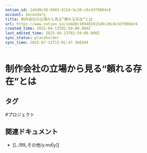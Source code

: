 ```yaml
---
notion_id: 1d4d0c30-9401-815d-9c20-c0c43f8084c6
account: Secondary
title: 制作会社の立場から見る“頼れる存在”とは
url: https://www.notion.so/1d4d0c309401815d9c20c0c43f8084c6
created_time: 2025-04-13T02:59:00.000Z
last_edited_time: 2025-04-13T02:59:00.000Z
sync_status: placeholder
sync_time: 2025-07-12T15:01:47.366104
---
```

# 制作会社の立場から見る“頼れる存在”とは


## タグ

#プロジェクト 

## 関連ドキュメント

- [[../99_その他/y.md|y]]
